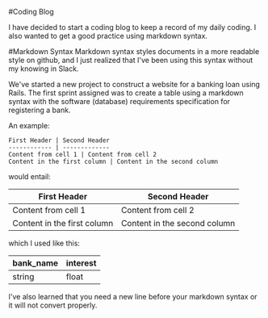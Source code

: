 #Coding Blog

I have decided to start a coding blog to keep a record of my daily coding. 
I also wanted to get a good practice using markdown syntax. 

#Markdown Syntax
Markdown syntax styles documents in a more readable style on github, and I just realized that
I've been using this syntax without my knowing in Slack. 

We've started a new project to construct a website for a banking loan using Rails. 
The first sprint assigned was to create a table using a markdown syntax with the
software (database) requirements specification for registering a bank. 

An example: 

```
First Header | Second Header
------------ | -------------
Content from cell 1 | Content from cell 2
Content in the first column | Content in the second column
```

would entail: 

First Header | Second Header
------------ | -------------
Content from cell 1 | Content from cell 2
Content in the first column | Content in the second column

which I used like this:

bank_name    | interest
------------ | -------------
string       | float

I've also learned that you need a new line before your markdown syntax or it will not convert properly. 

